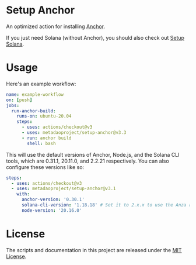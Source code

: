# Setup Anchor

An optimized action for installing [Anchor](https://www.anchor-lang.com/).

If you just need Solana (without Anchor), you should also check out [Setup Solana](https://github.com/metaDAOproject/setup-solana).

# Usage

Here's an example workflow:

```yaml
name: example-workflow
on: [push]
jobs:
  run-anchor-build:
    runs-on: ubuntu-20.04
    steps:
      - uses: actions/checkout@v3
      - uses: metadaoproject/setup-anchor@v3.3
      - run: anchor build
        shell: bash
```

This will use the default versions of Anchor, Node.js, and the Solana CLI tools, which are 0.31.1, 20.11.0, and 2.2.21 respectively. You can also configure these versions like so:

```yaml
steps:
  - uses: actions/checkout@v3
  - uses: metadaoproject/setup-anchor@v3.1
    with:
      anchor-version: '0.30.1'
      solana-cli-version: '1.18.18' # Set it to 2.x.x to use the Anza release
      node-version: '20.16.0'
```

# License

The scripts and documentation in this project are released under the [MIT License](LICENSE).
